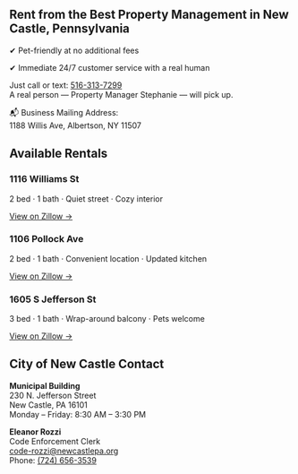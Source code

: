 <section class="cta-section">
  <h2>Rent from the Best Property Management in New Castle, Pennsylvania</h2>
  <p class="highlight">✔ Pet-friendly at no additional fees</p>
  <p class="highlight">✔ Immediate 24/7 customer service with a real human</p>
  <p class="call-now">
    Just call or text: <a href="tel:5163137299">516-313-7299</a><br>
    A real person — Property Manager Stephanie — will pick up.
  </p>
  <p class="address">
    📬 Business Mailing Address:<br>
    1188 Willis Ave, Albertson, NY 11507
  </p>
</section>
<section class="property-listings">
  <h2>Available Rentals</h2>

  <div class="property-card">
    <h3>1116 Williams St</h3>
    <p>2 bed · 1 bath · Quiet street · Cozy interior</p>
    <a href="https://www.zillow.com/homedetails/1116-Williams-St-New-Castle-PA-16101/93629971_zpid/?utm_campaign=iosappmessage&utm_medium=referral&utm_source=txtshare" target="_blank">
      View on Zillow →
    </a>
  </div>

  <div class="property-card">
    <h3>1106 Pollock Ave</h3>
    <p>2 bed · 1 bath · Convenient location · Updated kitchen</p>
    <a href="https://www.zillow.com/homedetails/1106-Pollock-Ave-New-Castle-PA-16101/93630713_zpid/?utm_campaign=iosappmessage&utm_medium=referral&utm_source=txtshare" target="_blank">
      View on Zillow →
    </a>
  </div>

  <div class="property-card">
    <h3>1605 S Jefferson St</h3>
    <p>3 bed · 1 bath · Wrap-around balcony · Pets welcome</p>
    <a href="https://www.zillow.com/homedetails/1605-S-Jefferson-St-New-Castle-PA-16102/107327067_zpid/?utm_campaign=iosappmessage&utm_medium=referral&utm_source=txtshare" target="_blank">
      View on Zillow →
    </a>
  </div>

</section>
<!-- Your existing site content -->

<section>
  <h2>City of New Castle Contact</h2>
  <p><strong>Municipal Building</strong><br>
  230 N. Jefferson Street<br>
  New Castle, PA 16101<br>
  Monday – Friday: 8:30 AM – 3:30 PM</p>

  <p><strong>Eleanor Rozzi</strong><br>
  Code Enforcement Clerk<br>
  <a href="mailto:code-rozzi@newcastlepa.org">code-rozzi@newcastlepa.org</a><br>
  Phone: <a href="tel:+17246563539">(724) 656-3539</a></p>
</section>


